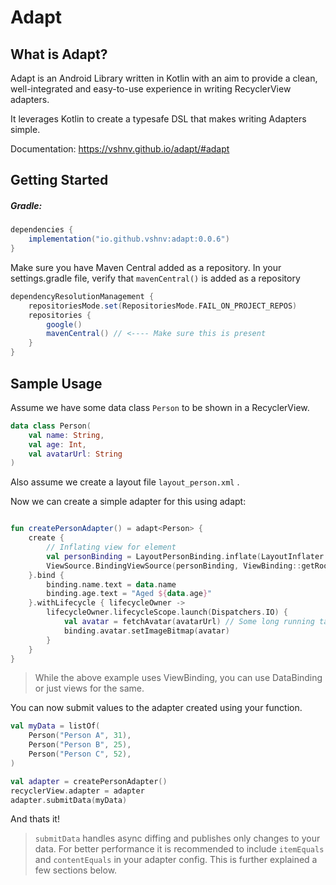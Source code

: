 # Adapt

## What is Adapt?
Adapt is an Android Library written in Kotlin with an aim to provide a clean, well-integrated and easy-to-use experience in writing RecyclerView adapters.

It leverages Kotlin to create a typesafe DSL that makes writing Adapters simple.

Documentation: https://vshnv.github.io/adapt/#adapt



## Getting Started

##### Gradle:
```groovy
dependencies {
    implementation("io.github.vshnv:adapt:0.0.6")
}
```

Make sure you have Maven Central added as a repository.
In your settings.gradle file, verify that `mavenCentral()` is added as a repository
```groovy
dependencyResolutionManagement {
    repositoriesMode.set(RepositoriesMode.FAIL_ON_PROJECT_REPOS)
    repositories {
        google()
        mavenCentral() // <---- Make sure this is present
    }
}
```

## Sample Usage

Assume we have some data class `Person` to be shown in a RecyclerView.
```kotlin
data class Person(
    val name: String,
    val age: Int,
    val avatarUrl: String
)
```
Also assume we create a layout file `layout_person.xml` .



Now we can create a simple adapter for this using adapt:
```kotlin

fun createPersonAdapter() = adapt<Person> {
    create {
        // Inflating view for element
        val personBinding = LayoutPersonBinding.inflate(LayoutInflater.from(it.context), it, false)
        ViewSource.BindingViewSource(personBinding, ViewBinding::getRoot)
    }.bind {
        binding.name.text = data.name
        binding.age.text = "Aged ${data.age}"
    }.withLifecycle { lifecycleOwner ->
        lifecycleOwner.lifecycleScope.launch(Dispatchers.IO) {
            val avatar = fetchAvatar(avatarUrl) // Some long running task required for this specific binding
            binding.avatar.setImageBitmap(avatar)
        }
    }
}

```
> While the above example uses ViewBinding, you can use DataBinding or just views for the same.

You can now submit values to the adapter created using your function.

```kotlin
val myData = listOf(
    Person("Person A", 31),
    Person("Person B", 25),
    Person("Person C", 52),
)

val adapter = createPersonAdapter()
recyclerView.adapter = adapter
adapter.submitData(myData)
```
And thats it!
> `submitData` handles async diffing and publishes only changes to your data. For better performance it is recommended to include `itemEquals` and `contentEquals` in your adapter config. This is further explained a few sections below.
